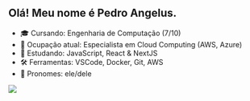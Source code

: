 ## Olá! Meu nome é Pedro Angelus.

- 🎓 Cursando: Engenharia de Computação (7/10)
- 💼 Ocupação atual: Especialista em Cloud Computing (AWS, Azure)
- 🌱 Estudando: JavaScript, React & NextJS
- 🛠️ Ferramentas: VSCode, Docker, Git, AWS
- 👤 Pronomes: ele/dele

<div>
  <a href="https://github.com/pedroshell">
  <img src="[![Anurag's GitHub stats](https://github-readme-stats.vercel.app/api?username=pedroshell)](https://github.com/anuraghazra/github-readme-stats)">
  
</div>
